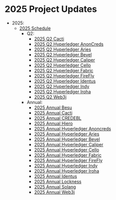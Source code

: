 [//]: # (SPDX-License-Identifier: CC-BY-4.0)

# 2025 Project Updates
- 2025:
  - [2025 Schedule](2025-schedule.md)
    - Q2:
      - [2025 Q2 Cacti](2025-Q2-Cacti.md)
      - [2025 Q2 Hyperledger AnonCreds](2025-Q2-Hyperledger-AnonCreds.md)
      - [2025 Q2 Hyperledger Aries](2025-Q2-Hyperledger-Aries.md)
      - [2025 Q2 Hyperledger Bevel](2025-Q2-Hyperledger-Bevel.md)
      - [2025 Q2 Hyperledger Caliper](2025-Q2-Hyperledger-Caliper.md)
      - [2025 Q2 Hyperledger Cello](2025-Q2-Hyperledger-Cello.md)
      - [2025 Q2 Hyperledger Fabric](2025-Q2-Hyperledger-Fabric.md)
      - [2025 Q2 Hyperledger FireFly](2025-Q2-Hyperledger-FireFly.md)
      - [2025 Q2 Hyperledger Identus](2025-Q2-Hyperledger-Identus.md)
      - [2025 Q2 Hyperledger Indy](2025-Q2-Hyperledger-Indy.md)
      - [2025 Q2 Hyperledger Iroha](2025-Q2-Hyperledger-Iroha.md)
      - [2025 Q2 Web3j](2025-Q2-Web3j.md)
    - Annual:
      - [2025 Annual Besu](2025-annual-Besu.md)
      - [2025 Annual Cacti](2025-annual-Cacti.md)
      - [2025 Annual CREDEBL](2025-annual-CREDEBL.md)
      - [2025 Annual Hiero](2025-annual-Hiero.md)
      - [2025 Annual Hyperledger Anoncreds](2025-annual-hyperledger-anoncreds.md)
      - [2025 Annual Hyperledger Aries](2025-annual-Hyperledger-Aries.md)
      - [2025 Annual Hyperledger Bevel](2025-annual-Hyperledger-Bevel.md)
      - [2025 Annual Hyperledger Caliper](2025-annual-hyperledger-caliper.md)
      - [2025 Annual Hyperledger Cello](2025-annual-hyperledger-Cello.md)
      - [2025 Annual Hyperledger Fabric](2025-annual-hyperledger-fabric.md)
      - [2025 Annual Hyperledger FireFly](2025-annual-Hyperledger-FireFly.md)
      - [2025 Annual Hyperledger Indy](2025-annual-Hyperledger-Indy.md)
      - [2025 Annual Hyperledger Iroha](2025-annual-hyperledger-iroha.md)
      - [2025 Annual Identus](2025-annual-Identus.md)
      - [2025 Annual Lockness](2025-annual-lockness.md)
      - [2025 Annual Solang](2025-annual-Solang.md)
      - [2025 Annual Web3j](2025-annual-Web3j.md)
